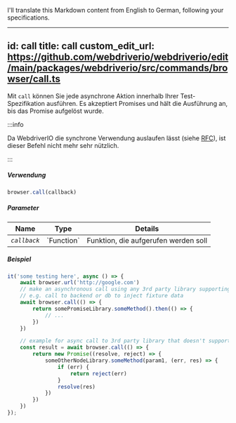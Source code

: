 I'll translate this Markdown content from English to German, following your specifications.

---
id: call
title: call
custom_edit_url: https://github.com/webdriverio/webdriverio/edit/main/packages/webdriverio/src/commands/browser/call.ts
---

Mit `call` können Sie jede asynchrone Aktion innerhalb Ihrer Test-Spezifikation ausführen.
Es akzeptiert Promises und hält die Ausführung an, bis das Promise aufgelöst wurde.

:::info

Da WebdriverIO die synchrone Verwendung auslaufen lässt (siehe [RFC](https://github.com/webdriverio/webdriverio/discussions/6702)), 
ist dieser Befehl nicht mehr sehr nützlich.

:::

##### Verwendung

```js
browser.call(callback)
```

##### Parameter

<table>
  <thead>
    <tr>
      <th>Name</th><th>Type</th><th>Details</th>
    </tr>
  </thead>
  <tbody>
    <tr>
      <td><code><var>callback</var></code></td>
      <td>`Function`</td>
      <td>Funktion, die aufgerufen werden soll</td>
    </tr>
  </tbody>
</table>

##### Beispiel

```js title="call.js"
it('some testing here', async () => {
    await browser.url('http://google.com')
    // make an asynchronous call using any 3rd party library supporting promises
    // e.g. call to backend or db to inject fixture data
    await browser.call(() => {
        return somePromiseLibrary.someMethod().then(() => {
            // ...
        })
    })

    // example for async call to 3rd party library that doesn't support promises
    const result = await browser.call(() => {
        return new Promise((resolve, reject) => {
            someOtherNodeLibrary.someMethod(param1, (err, res) => {
                if (err) {
                    return reject(err)
                }
                resolve(res)
            })
        })
    })
});
```